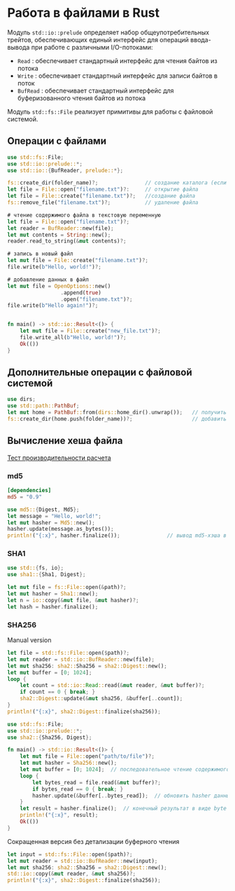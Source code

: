 # Работа в файлами в Rust
Модуль `std::io::prelude` определяет набор общеупотребительных трейтов, обеспечивающих единый интерфейс для операций ввода-вывода при работе с различными I/O-потоками:
* `Read` : обеспечивает стандартный интерфейс для чтения байтов из потока
* `Write` : обеспечивает стандартный интерфейс для записи байтов в поток
* `BufRead` : обеспечивает стандартный интерфейс для буферизованного чтения байтов из потока

Модуль `std::fs::File` реализует примитивы для работы с файловой системой.

## Операции с файлами
```rust
use std::fs::File;
use std::io::prelude::*;
use std::io::{BufReader, prelude::*};

fs::create_dir(folder_name)?;               // создание каталога (если каталог уже существует, вернет std::io::Error)
let file = File::open("filename.txt")?:     // открытие файла
let file = File::create("filename.txt")?;   //создание файла
fs::remove_file("filename.txt")?;           // удаление файла

# чтение содержимого файла в текстовую переменную
let file = File::open("filename.txt")?;
let reader = BufReader::new(file);
let mut contents = String::new();
reader.read_to_string(&mut contents)?;

# запись в новый файл
let mut file = File::create("filename.txt")?;
file.write(b"Hello, world!")?;

# добавление данных в файл
let mut file = OpenOptions::new()
                 .append(true)
                 .open("filename.txt")?;
file.write(b"Hello again!")?;


fn main() -> std::io::Result<()> {
    let mut file = File::create("new_file.txt")?;
    file.write_all(b"Hello, world!")?;
    Ok(())
}
```

## Дополнительные операции с файловой системой
```rust
use dirs;
use std::path::PathBuf;
let mut home = PathBuf::from(dirs::home_dir().unwrap());   // получить путь к домашнему каталогу пользователя
fs::create_dir(home.push(folder_name))?;                   // добавить в путь папку в домашний каталог
```

## Вычисление хеша файла
[Тест производительности расчета](https://github.com/ETKNeil/sha_speed)

### md5
```toml
[dependencies]
md5 = "0.9"
```
```rust
use md5::{Digest, Md5};
let message = "Hello, world!";
let mut hasher = Md5::new();
hasher.update(message.as_bytes());
println!("{:x}", hasher.finalize());               // вывод md5-хэша в шестнадцатиричном виде
```

### SHA1
```rust
use std::{fs, io};
use sha1::{Sha1, Digest};

let mut file = fs::File::open(&path)?;
let mut hasher = Sha1::new();
let n = io::copy(&mut file, &mut hasher)?;
let hash = hasher.finalize();
```

### SHA256
Manual version
```rust
let file = std::fs::File::open($path)?;
let mut reader = std::io::BufReader::new(file);
let mut sha256: sha2::Sha256 = sha2::Digest::new();
let mut buffer = [0; 1024];
loop {
    let count = std::io::Read::read(&mut reader, &mut buffer)?;
    if count == 0 { break; }
    sha2::Digest::update(&mut sha256, &buffer[..count]);
}
println!("{:x}", sha2::Digest::finalize(sha256));
```

```rust
use std::fs::File;
use std::io::prelude::*;
use sha2::{Sha256, Digest};

fn main() -> std::io::Result<()> {
    let mut file = File::open("path/to/file")?;
    let mut hasher = Sha256::new();
    let mut buffer = [0; 1024];  // последовательное чтение содержимого файла в буфер
    loop {
        let bytes_read = file.read(&mut buffer)?;
        if bytes_read == 0 { break; }        
        hasher.update(&buffer[..bytes_read]);  // обновить hasher данными из буфера
    }
    let result = hasher.finalize();  // конечный результат в виде byte array
    println!("{:x}", result);
    Ok(())
}
```

Сокращенная версия без детализации буферного чтения
```rust
let input = std::fs::File::open($path)?;
let mut reader = std::io::BufReader::new(input);
let mut sha256: sha2::Sha256 = sha2::Digest::new(); 
std::io::copy(&mut reader, &mut sha256)?; 
println!("{:x}", sha2::Digest::finalize(sha256));
```



